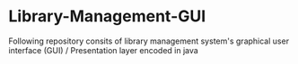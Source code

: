 # Library-Management-GUI

Following repository consits of library management system's graphical user interface (GUI) / Presentation layer encoded in java 
